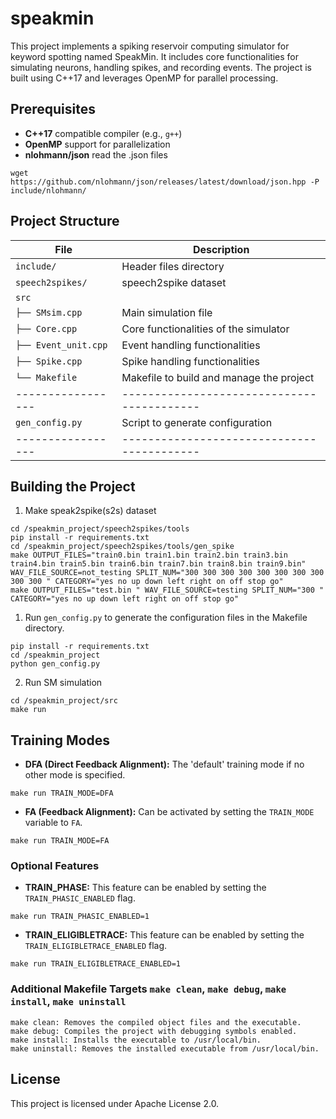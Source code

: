 # speakmin
This project implements a spiking reservoir computing simulator for keyword spotting named SpeakMin. 
It includes core functionalities for simulating neurons, handling spikes, and recording events. The project is built using C++17 and leverages OpenMP for parallel processing.

## Prerequisites

- **C++17** compatible compiler (e.g., `g++`)
- **OpenMP** support for parallelization
- **nlohmann/json** read the .json files
```
wget https://github.com/nlohmann/json/releases/latest/download/json.hpp -P include/nlohmann/
```
## Project Structure

| File            | Description                              |
|-----------------|------------------------------------------|
| `include/`      | Header files directory                   |
| `speech2spikes/`      | speech2spike dataset                   |
| `src`           |                                          |
| `├── SMsim.cpp`     | Main simulation file                     |
| `├── Core.cpp`      | Core functionalities of the simulator    |
| `├── Event_unit.cpp`| Event handling functionalities           |
| `├── Spike.cpp`     | Spike handling functionalities           |
| `└── Makefile`      | Makefile to build and manage the project |
|-----------------|------------------------------------------|
| `gen_config.py` | Script to generate configuration         |
|-----------------|------------------------------------------|

## Building the Project

1. Make speak2spike(s2s) dataset

```
cd /speakmin_project/speech2spikes/tools
pip install -r requirements.txt
cd /speakmin_project/speech2spikes/tools/gen_spike
make OUTPUT_FILES="train0.bin train1.bin train2.bin train3.bin train4.bin train5.bin train6.bin train7.bin train8.bin train9.bin" WAV_FILE_SOURCE=not_testing SPLIT_NUM="300 300 300 300 300 300 300 300 300 300 " CATEGORY="yes no up down left right on off stop go"
make OUTPUT_FILES="test.bin " WAV_FILE_SOURCE=testing SPLIT_NUM="300 " CATEGORY="yes no up down left right on off stop go"
```


1. Run `gen_config.py` to generate the configuration files in the Makefile directory.

```
pip install -r requirements.txt
cd /speakmin_project
python gen_config.py
```

2. Run SM simulation

```
cd /speakmin_project/src
make run
```

## Training Modes

- **DFA (Direct Feedback Alignment):** The 'default' training mode if no other mode is specified.
```
make run TRAIN_MODE=DFA
```
- **FA (Feedback Alignment):** Can be activated by setting the `TRAIN_MODE` variable to `FA`.
```
make run TRAIN_MODE=FA
```

### Optional Features

- **TRAIN_PHASE:** This feature can be enabled by setting the `TRAIN_PHASIC_ENABLED` flag.
```
make run TRAIN_PHASIC_ENABLED=1
```
- **TRAIN_ELIGIBLETRACE:** This feature can be enabled by setting the `TRAIN_ELIGIBLETRACE_ENABLED` flag.
```
make run TRAIN_ELIGIBLETRACE_ENABLED=1
```

### Additional Makefile Targets `make clean`, `make debug`, `make install`, `make uninstall`
```
make clean: Removes the compiled object files and the executable.
make debug: Compiles the project with debugging symbols enabled.
make install: Installs the executable to /usr/local/bin.
make uninstall: Removes the installed executable from /usr/local/bin.
```

## License
This project is licensed under Apache License 2.0.